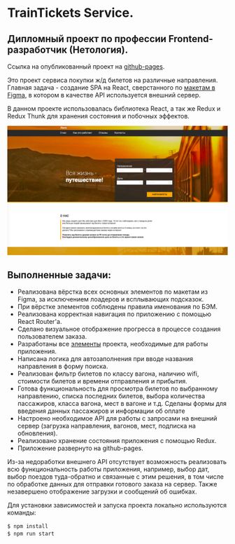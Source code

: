# TrainTickets Service.

## Дипломный проект по профессии Frontend-разработчик (Нетология).

Ссылка на опубликованный проект на [github-pages](https://queenarizona.github.io/TrainTickets-Service/).

Это проект сервиса покупки ж/д билетов на различные направления. Главная задача - создание SPA на React, сверстанного по [макетам в Figma](https://www.figma.com/file/7981GjEsjSpBUKolk4xFoT/Заказ-билетов?node-id=0%3A1), в котором в качестве API используется внешний сервер.

В данном проекте использовалась библиотека React, а так же Redux и Redux Thunk для хранения состояния и побочных эффектов.

![](public/homepage.png)

## Выполненные задачи:

- Реализована вёрстка всех основных элементов по макетам из Figma, за исключением лоадеров и всплывающих подсказок.
- При вёрстке элементов соблюдены правила именования по БЭМ.
- Реализована корректная навигация по приложению с помощью React Router'а.
- Сделано визуальное отображение прогресса в процессе создания пользователем заказа.
- Разработаны все [элементы](https://github.com/netology-code/fe-2-diplom/) проекта, необходимые для работы приложения.
- Написана логика для автозаполнения при вводе названия направления в форму поиска.
- Реализован фильтр билетов по классу вагона, наличию wifi, стоимости билетов и времени отправления и прибытия.
- Готова функциональность для просмотра билетов по выбранному направлению, списка последних билетов, выбора количества пассажиров, класса вагона, мест в вагоне и т.д. Сделаны формы для введения данных пассажиров и информации об оплате
- Настроено необходимое API для работы с запросами на внешний сервер (загрузка направления, вагонов, мест, подписка на обновления).
- Реализовано хранение состояния приложения с помощью Redux.
- Приложение развернуто на github-pages.

Из-за недоработки внешнего API отсутствует возможность реализовать всю функциональность работы приложения, например, выбор дат, выбор поездов туда-обратно и связанные с этим решения, в том числе по обработке данных для отправки готового заказа на сервер. Также незавершено отображение загрузки и сообщений об ошибках.

Для установки зависимостей и запуска проекта локально используются команды:

```sh
$ npm install
$ npm run start
```
